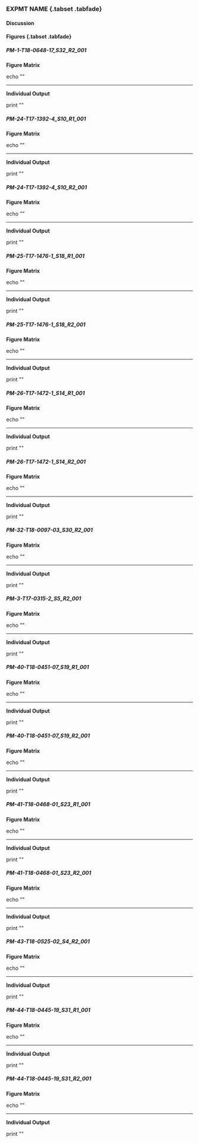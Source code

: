 ### EXPMT NAME {.tabset .tabfade}

#### Discussion

#### Figures {.tabset .tabfade}

##### PM-1-T18-0648-17_S32_R2_001

**Figure Matrix**

echo "![]()"

***

**Individual Output**

print ""

##### PM-24-T17-1392-4_S10_R1_001

**Figure Matrix**

echo "![]()"

***

**Individual Output**

print ""

##### PM-24-T17-1392-4_S10_R2_001

**Figure Matrix**

echo "![]()"

***

**Individual Output**

print ""

##### PM-25-T17-1476-1_S18_R1_001

**Figure Matrix**

echo "![]()"

***

**Individual Output**

print ""

##### PM-25-T17-1476-1_S18_R2_001

**Figure Matrix**

echo "![]()"

***

**Individual Output**

print ""

##### PM-26-T17-1472-1_S14_R1_001

**Figure Matrix**

echo "![]()"

***

**Individual Output**

print ""

##### PM-26-T17-1472-1_S14_R2_001

**Figure Matrix**

echo "![]()"

***

**Individual Output**

print ""

##### PM-32-T18-0097-03_S30_R2_001

**Figure Matrix**

echo "![]()"

***

**Individual Output**

print ""

##### PM-3-T17-0315-2_S5_R2_001

**Figure Matrix**

echo "![]()"

***

**Individual Output**

print ""

##### PM-40-T18-0451-07_S19_R1_001

**Figure Matrix**

echo "![]()"

***

**Individual Output**

print ""

##### PM-40-T18-0451-07_S19_R2_001

**Figure Matrix**

echo "![]()"

***

**Individual Output**

print ""

##### PM-41-T18-0468-01_S23_R1_001

**Figure Matrix**

echo "![]()"

***

**Individual Output**

print ""

##### PM-41-T18-0468-01_S23_R2_001

**Figure Matrix**

echo "![]()"

***

**Individual Output**

print ""

##### PM-43-T18-0525-02_S4_R2_001

**Figure Matrix**

echo "![]()"

***

**Individual Output**

print ""

##### PM-44-T18-0445-19_S31_R1_001

**Figure Matrix**

echo "![]()"

***

**Individual Output**

print ""

##### PM-44-T18-0445-19_S31_R2_001

**Figure Matrix**

echo "![]()"

***

**Individual Output**

print ""

